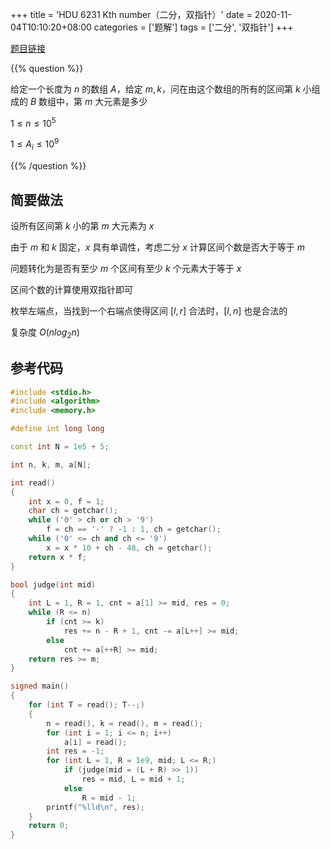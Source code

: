 +++
title = 'HDU 6231 Kth number（二分，双指针）'
date = 2020-11-04T10:10:20+08:00
categories = ['题解']
tags = ['二分', '双指针']
+++

[题目链接](http://acm.hdu.edu.cn/showproblem.php?pid=2665)

{{% question %}}

给定一个长度为 $n$ 的数组 $A$，给定 $m,k$，问在由这个数组的所有的区间第 $k$ 小组成的 $B$ 数组中，第 $m$ 大元素是多少

$1 \le n \le 10^5$

$1 \le A_i \le 10^9$

{{% /question %}}

<!--more-->

## 简要做法

设所有区间第 $k$ 小的第 $m$ 大元素为 $x$

由于 $m$ 和 $k$ 固定，$x$ 具有单调性，考虑二分 $x$ 计算区间个数是否大于等于 $m$

问题转化为是否有至少 $m$ 个区间有至少 $k$ 个元素大于等于 $x$

区间个数的计算使用双指针即可

枚举左端点，当找到一个右端点使得区间 $[l, r]$ 合法时，$[l, n]$ 也是合法的

复杂度 $O(nlog_2n)$

## 参考代码

```cpp
#include <stdio.h>
#include <algorithm>
#include <memory.h>

#define int long long

const int N = 1e5 + 5;

int n, k, m, a[N];

int read()
{
    int x = 0, f = 1;
    char ch = getchar();
    while ('0' > ch or ch > '9')
        f = ch == '-' ? -1 : 1, ch = getchar();
    while ('0' <= ch and ch <= '9')
        x = x * 10 + ch - 48, ch = getchar();
    return x * f;
}

bool judge(int mid)
{
    int L = 1, R = 1, cnt = a[1] >= mid, res = 0;
    while (R <= n)
        if (cnt >= k)
            res += n - R + 1, cnt -= a[L++] >= mid;
        else
            cnt += a[++R] >= mid;
    return res >= m;
}

signed main()
{
    for (int T = read(); T--;)
    {
        n = read(), k = read(), m = read();
        for (int i = 1; i <= n; i++)
            a[i] = read();
        int res = -1;
        for (int L = 1, R = 1e9, mid; L <= R;)
            if (judge(mid = (L + R) >> 1))
                res = mid, L = mid + 1;
            else
                R = mid - 1;
        printf("%lld\n", res);
    }
    return 0;
}
```
